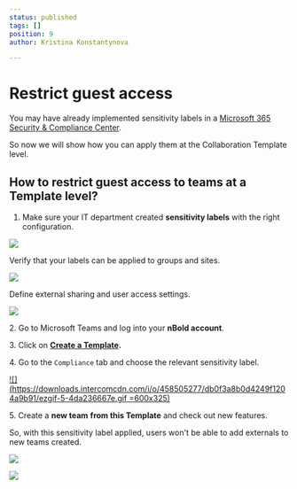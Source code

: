 ```yaml
---
status: published
tags: []
position: 9
author: Kristina Konstantynova

---
```

# **Restrict guest access**

You may have already implemented sensitivity labels in a [Microsoft 365 Security & Compliance Center](https://protection.office.com/homepage).

So now we will show how you can apply them at the Collaboration Template level.

## How to restrict guest access to teams at a Template level?

1. Make sure your IT department created **sensitivity labels** with the right configuration.

![](/uploads/screenshot-2022-01-27-at-10-17-53.png)

Verify that your labels can be applied to groups and sites.

![](/uploads/screenshot-2022-01-27-at-10-25-02.png)

Define external sharing and user access settings.

![](/uploads/screenshot-2022-01-27-at-10-22-51.png)

2\. Go to Microsoft Teams and log into your **nBold account**.

3\. Click on [**Create a Template**](https://docs.nbold.co/collaboration-templates/create-a-new-collaboration-template.html)**.**

4\. Go to the `Compliance` tab and choose the relevant sensitivity label.

[![](https://downloads.intercomcdn.com/i/o/458505277/db0f3a8b0d4249f1204a9b91/ezgif-5-4da236667e.gif =600x325)](https://downloads.intercomcdn.com/i/o/458505277/db0f3a8b0d4249f1204a9b91/ezgif-5-4da236667e.gif)

5\. Create a **new team** **from this Template** and check out new features.

So, with this sensitivity label applied, users won't be able to add externals to new teams created.

![](/uploads/screenshot-2022-02-02-at-19-28-38.png)

![](/uploads/screenshot-2022-02-02-at-19-14-35.png)
